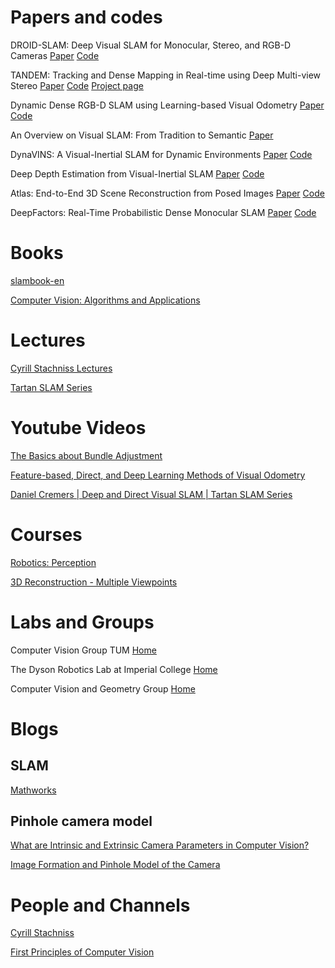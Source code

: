 # Papers and codes
DROID-SLAM: Deep Visual SLAM for Monocular, Stereo, and RGB-D Cameras
[Paper](https://arxiv.org/abs/2108.10869)
[Code](https://github.com/princeton-vl/DROID-SLAM)


TANDEM: Tracking and Dense Mapping in Real-time using Deep Multi-view Stereo
[Paper](https://arxiv.org/abs/2111.07418)
[Code](https://github.com/tum-vision/tandem)
[Project page](https://vision.in.tum.de/research/vslam/tandem)

Dynamic Dense RGB-D SLAM using Learning-based Visual Odometry
[Paper](https://arxiv.org/abs/2205.05916)
[Code](https://github.com/Geniussh/DytanVO)

An Overview on Visual SLAM: From Tradition to Semantic
[Paper](https://www.mdpi.com/2072-4292/14/13/3010)

DynaVINS: A Visual-Inertial SLAM for Dynamic Environments
[Paper](https://arxiv.org/pdf/2208.11500v1.pdf)
[Code](https://github.com/url-kaist/dynavins)

Deep Depth Estimation from Visual-Inertial SLAM
[Paper](https://arxiv.org/pdf/2008.00092v2.pdf)
[Code](https://github.com/MARSLab-UMN/vi_depth_completion)

Atlas: End-to-End 3D Scene Reconstruction from Posed Images
[Paper](https://arxiv.org/abs/2003.10432)
[Code](https://github.com/pytholic/Atlas)

DeepFactors: Real-Time Probabilistic Dense Monocular SLAM
[Paper](https://arxiv.org/abs/2001.05049)
[Code](https://github.com/jczarnowski/DeepFactors)

# Books
[slambook-en](https://github.com/gaoxiang12/slambook-en)

[Computer Vision: Algorithms and Applications](https://1drv.ms/b/s!Aod3QkjqR-C8cMjDQmlJW4Y02jw?e=yabZOy)

# Lectures
[Cyrill Stachniss Lectures](https://www.youtube.com/watch?v=U6vr3iNrwRA&list=PLgnQpQtFTOGQrZ4O5QzbIHgl3b1JHimN_&index=1)

[Tartan SLAM Series](https://www.youtube.com/watch?v=tm4E1o11kGo&list=PLpJxwrRy4QbsO3_0rPH9n6SkR55KaNF28)

# Youtube Videos
[The Basics about Bundle Adjustment](https://www.youtube.com/watch?v=sobyKHwgB0Y&t=969s)

[Feature-based, Direct, and Deep Learning Methods of Visual Odometry](https://www.youtube.com/watch?v=VOlYuK6AtAE)

[Daniel Cremers | Deep and Direct Visual SLAM | Tartan SLAM Series](https://www.youtube.com/watch?v=s9yc9-d-Vc8&t=3012s)

# Courses
[Robotics: Perception](coursera.org/lecture/robotics-perception/visual-odometry-ReEv0)

[3D Reconstruction - Multiple Viewpoints](https://www.coursera.org/learn/3d-reconstruction-multiple-viewpoints)

# Labs and Groups
Computer Vision Group TUM
[Home](https://vision.in.tum.de/home)

The Dyson Robotics Lab at Imperial College
[Home](https://www.imperial.ac.uk/dyson-robotics-lab/)

Computer Vision and Geometry Group
[Home](http://www.cvg.ethz.ch/index.php)

# Blogs
## SLAM
[Mathworks](https://www.mathworks.com/discovery/slam.html)

## Pinhole camera model
[What are Intrinsic and Extrinsic Camera Parameters in Computer Vision?](https://towardsdatascience.com/what-are-intrinsic-and-extrinsic-camera-parameters-in-computer-vision-7071b72fb8ec)

[Image Formation and Pinhole Model of the Camera](https://towardsdatascience.com/image-formation-and-pinhole-model-of-the-camera-53872ee4ee92)

# People and Channels
[Cyrill Stachniss](https://www.youtube.com/@CyrillStachniss)

[First Principles of Computer Vision](https://www.youtube.com/@firstprinciplesofcomputerv3258/featured)
